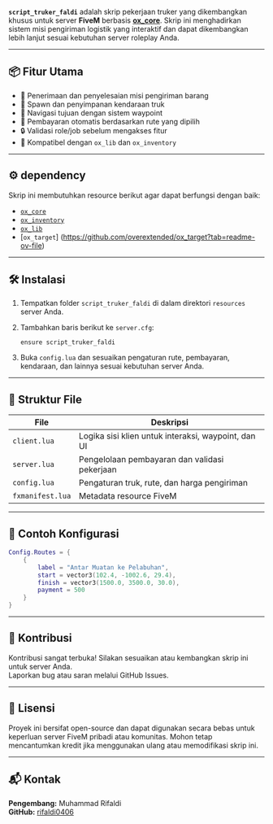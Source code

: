 **`script_truker_faldi`** adalah skrip pekerjaan truker yang dikembangkan khusus untuk server **FiveM** berbasis **[ox_core](https://github.com/overextended/ox_core)**. Skrip ini menghadirkan sistem misi pengiriman logistik yang interaktif dan dapat dikembangkan lebih lanjut sesuai kebutuhan server roleplay Anda.

---

## 📦 Fitur Utama

- 🔄 Penerimaan dan penyelesaian misi pengiriman barang
- 🚚 Spawn dan penyimpanan kendaraan truk
- 📍 Navigasi tujuan dengan sistem waypoint
- 💼 Pembayaran otomatis berdasarkan rute yang dipilih
- 🔒 Validasi role/job sebelum mengakses fitur
- 🧩 Kompatibel dengan `ox_lib` dan `ox_inventory`

---

## ⚙️ dependency

Skrip ini membutuhkan resource berikut agar dapat berfungsi dengan baik:

- [`ox_core`](https://github.com/overextended/ox_core)
- [`ox_inventory`](https://github.com/overextended/ox_inventory)
- [`ox_lib`](https://github.com/overextended/ox_lib)
- [`ox_target`] (https://github.com/overextended/ox_target?tab=readme-ov-file)


---

## 🛠️ Instalasi

1. Tempatkan folder `script_truker_faldi` di dalam direktori `resources` server Anda.

2. Tambahkan baris berikut ke `server.cfg`:
   ```
   ensure script_truker_faldi
   ```

3. Buka `config.lua` dan sesuaikan pengaturan rute, pembayaran, kendaraan, dan lainnya sesuai kebutuhan server Anda.

---

## 🧾 Struktur File

| File            | Deskripsi                                                  |
|-----------------|------------------------------------------------------------|
| `client.lua`    | Logika sisi klien untuk interaksi, waypoint, dan UI        |
| `server.lua`    | Pengelolaan pembayaran dan validasi pekerjaan              |
| `config.lua`    | Pengaturan truk, rute, dan harga pengiriman                |
| `fxmanifest.lua`| Metadata resource FiveM                                    |

---

## 📌 Contoh Konfigurasi

```lua
Config.Routes = {
    {
        label = "Antar Muatan ke Pelabuhan",
        start = vector3(102.4, -1002.6, 29.4),
        finish = vector3(1500.0, 3500.0, 30.0),
        payment = 500
    }
}
```

---

## 🤝 Kontribusi

Kontribusi sangat terbuka! Silakan sesuaikan atau kembangkan skrip ini untuk server Anda.  
Laporkan bug atau saran melalui GitHub Issues.

---

## 📄 Lisensi

Proyek ini bersifat open-source dan dapat digunakan secara bebas untuk keperluan server FiveM pribadi atau komunitas. Mohon tetap mencantumkan kredit jika menggunakan ulang atau memodifikasi skrip ini.

---

## 📬 Kontak

**Pengembang:** Muhammad Rifaldi  
**GitHub:** [rifaldi0406](https://github.com/rifaldi0406)
